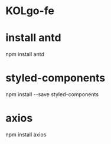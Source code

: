 # KOLgo-fe

# install antd

npm install antd

# styled-components

npm install --save styled-components

# axios

npm install axios
